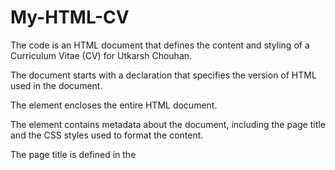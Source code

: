 # My-HTML-CV

The code is an HTML document that defines the content and styling of a Curriculum Vitae (CV) for Utkarsh Chouhan.

The document starts with a <!DOCTYPE html> declaration that specifies the version of HTML used in the document.

The <html> element encloses the entire HTML document.

The <head> element contains metadata about the document, including the page title and the CSS styles used to format the content.

The page title is defined in the <title> element, which is displayed in the browser's title bar.

The CSS styles for the page are defined within the <style> element. The styles define the font family, background color, margins, and padding for the body of the document, as well as the formatting for the headings, lists, and images.

The <body> element contains the content of the CV. The content is enclosed within a <div> element with the class "container". The "container" class defines a fixed width for the content and centers it within the browser window.

The content of the CV includes a profile picture, the candidate's name, address, phone number, and email address, followed by sections on education, work experience, skills, projects, and awards and honors.

The education section is represented as an unordered list (<ul>) with list items (<li>) for each degree or diploma earned.

The work experience section is also represented as an unordered list, with list items for each position held.

The skills section is represented as an unordered list, with list items for each programming language, tool, or technology the candidate is familiar with.

The projects section is also represented as an unordered list, with list items for each project the candidate has worked on.

Finally, the awards and honors section is represented as an unordered list, with list items for each achievement.
